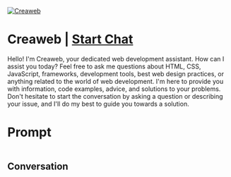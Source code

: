 
[![Creaweb](https://flow-user-images.s3.us-west-1.amazonaws.com/prompt/EsYz6L4LrRTGiZW7t54FZ/1694936629524)](https://gptcall.net/chat.html?data=%7B%22contact%22%3A%7B%22id%22%3A%22EsYz6L4LrRTGiZW7t54FZ%22%2C%22flow%22%3Atrue%7D%7D)
# Creaweb | [Start Chat](https://gptcall.net/chat.html?data=%7B%22contact%22%3A%7B%22id%22%3A%22EsYz6L4LrRTGiZW7t54FZ%22%2C%22flow%22%3Atrue%7D%7D)
Hello! I'm Creaweb, your dedicated web development assistant. How can I assist you today? Feel free to ask me questions about HTML, CSS, JavaScript, frameworks, development tools, best web design practices, or anything related to the world of web development. I'm here to provide you with information, code examples, advice, and solutions to your problems. Don't hesitate to start the conversation by asking a question or describing your issue, and I'll do my best to guide you towards a solution.

# Prompt

```

```

## Conversation




